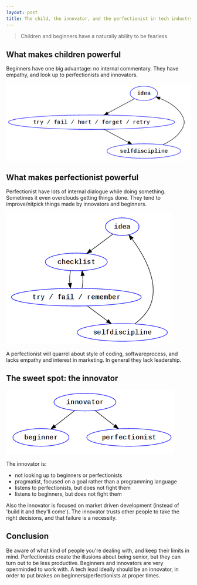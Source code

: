 ```yaml
---
layout: post
title: The child, the innovator, and the perfectionist in tech industry
---
```


> Children and beginners have a naturally ability to be fearless.

## What makes children powerful 

Beginners have one big advantage: no internal commentary.
They have empathy, and look up to perfectionists and innovators.

<img src="img/child.png"/>

## What makes perfectionist powerful 

Perfectionist have lots of internal dialogue while doing something.
Sometimes it even overclouds getting things done.
They tend to improve/nitpick things made by innovators and beginners.

<img src="img/perfectionist.png"/>

A perfectionist will quarrel about style of coding, softwareprocess, 
and lacks empathy and interest in marketing.
In general they lack leadership.

## The sweet spot: the innovator

<img src="img/innovator.png"/>

The innovator is:

* not looking up to beginners or perfectionists
* pragmatist, focused on a goal rather than a programming language
* listens to perfectionists, but does not fight them
* listens to beginners, but does not fight them

Also the innovator is focused on market driven development (instead of 'build it and they'll come').
The innovator trusts other people to take the right decisions, and that failure is a necessity.

## Conclusion

Be aware of what kind of people you're dealing with, and keep their limits in mind.
Perfectionists create the illusions about being senior, but they can turn out to be less productive.
Beginners and innovators are very openminded to work with.
A tech lead ideally should be an innovator, in order to put brakes on beginners/perfectionists at proper times.
